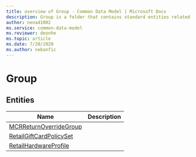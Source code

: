 ```yaml
---
title: overview of Group - Common Data Model | Microsoft Docs
description: Group is a folder that contains standard entities related to the Common Data Model.
author: nenad1002
ms.service: common-data-model
ms.reviewer: deonhe
ms.topic: article
ms.date: 7/20/2020
ms.author: nebanfic
---
```


# Group


## Entities

|Name|Description|
|---|---|
|[MCRReturnOverrideGroup](MCRReturnOverrideGroup.md)||
|[RetailGiftCardPolicySet](RetailGiftCardPolicySet.md)||
|[RetailHardwareProfile](RetailHardwareProfile.md)||
